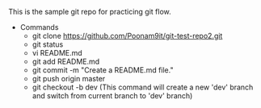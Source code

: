 This is the sample git repo for practicing git flow.
- Commands
	- git clone https://github.com/Poonam9it/git-test-repo2.git
	- git status
	- vi README.md
	- git add README.md
	- git commit -m "Create a README.md file."
	- git push origin master
	- git checkout -b dev (This command will create a new 'dev' branch and switch from current branch to 'dev' branch)
